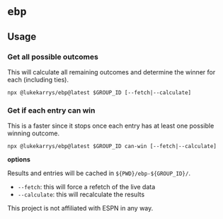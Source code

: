 # `ebp`

## Usage

### Get all possible outcomes

This will calculate all remaining outcomes and determine the winner for each (including ties).

```
npx @lukekarrys/ebp@latest $GROUP_ID [--fetch|--calculate]
```

### Get if each entry can win

This is a faster since it stops once each entry has at least one possible winning outcome.

```
npx @lukekarrys/ebp@latest $GROUP_ID can-win [--fetch|--calculate]
```

**options**

Results and entries will be cached in `${PWD}/ebp-${GROUP_ID}/`.

- `--fetch`: this will force a refetch of the live data
- `--calculate`: this will recalculate the results

This project is not affiliated with ESPN in any way.
